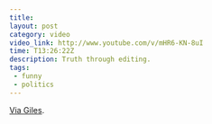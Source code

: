 ```yaml
---
title: 
layout: post
category: video
video_link: http://www.youtube.com/v/mHR6-KN-8uI
time: T13:26:22Z
description: Truth through editing.
tags:
 - funny
 - politics
---
```


[Via Giles](http://notes.gilest.org/post/542937648/david-camerwrong-presents-a-new-vision-for-britain).

